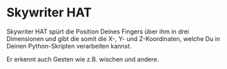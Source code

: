 <!--
---
name: Skywriter HAT
class: board
type: gesture,touch
formfactor: HAT
manufacturer: Pimoroni
description: Ein 3D Positions- und Gesten-Sensor.
url: http://shop.pimoroni.com/products/skywriter-hat
github: https://github.com/pimoroni/skywriter-hat
buy: http://shop.pimoroni.com/products/skywriter-hat
image: 'skywriter-hat.png'
pincount: 40
eeprom: yes
pin:
  '3':
    mode: i2c
  '5':
    mode: i2c
  '11':
    name: Reset
  '13':
    name: Transfer
i2c:
  '0x42':
    name: Gesture sensor
    device: mgc3130
-->
# Skywriter HAT

Skywriter HAT spürt die Position Deines Fingers über ihm in drei Dimensionen und gibt die somit die X-, Y- und Z-Koordinaten, welche Du in Deinen Python-Skripten verarbeiten kannst.

Er erkennt auch Gesten wie z.B. wischen und andere.

